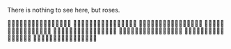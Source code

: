 There is nothing to see here, but roses. 

🌹🌹🌹🌹🌹🌹🌹🌹🌹🌹🌹🌹🌹🌹🌹🌹
🌹🌹🌹🌹🌹🌹🌹🌹🌹🌹🌹🌹🌹🌹🌹🌹
🌹🌹🌹🌹🌹🌹🌹🌹🌹🌹🌹🌹🌹🌹🌹🌹
🌹🌹🌹🌹🌹🌹🌹🌹🌹🌹🌹🌹🌹🌹🌹🌹
🌹🌹🌹🌹🌹🌹🌹🌹🌹🌹🌹🌹🌹🌹🌹🌹
🌹🌹🌹🌹🌹🌹🌹🌹🌹🌹🌹🌹🌹🌹🌹🌹
🌹🌹🌹🌹🌹🌹🌹🌹🌹🌹🌹🌹🌹🌹🌹🌹
🌹🌹🌹🌹🌹🌹🌹🌹🌹🌹🌹🌹🌹🌹🌹🌹
